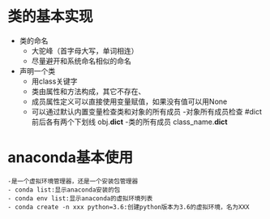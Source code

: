 # 类的基本实现
 - 类的命名
    - 大驼峰（首字母大写，单词相连）
    - 尽量避开和系统命名相似的命名
 - 声明一个类
    - 用class关键字
    - 类由属性和方法构成，其它不存在、
    - 成员属性定义可以直接使用变量赋值，如果没有值可以用None
    - 可以通过默认内置变量检查类和对象的所有成员
        -对象所有成员检查
            #dict前后各有两个下划线
            obj.__dict__
        -类的所有成员
            class_name.__dict__
            
    
# anaconda基本使用
    -是一个虚拟环境管理器，还是一个安装包管理器
    - conda list:显示anaconda安装的包
    - conda env list:显示anaconda的虚拟环境列表
    - conda create -n xxx python=3.6:创建python版本为3.6的虚拟环境，名为XXX

